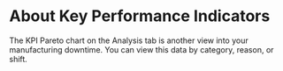 # About Key Performance Indicators
 
 The KPI Pareto chart on the Analysis tab is another view into your manufacturing downtime. You can view this data by category, reason, or shift.